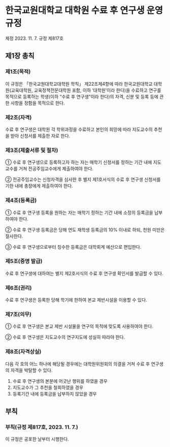 # 한국교원대학교 대학원 수료 후 연구생 운영 규정

제정 2023. 11. 7. 규정 제817호

## 제1장 총칙

### 제1조(목적)

이 규정은 「한국교원대학교대학원 학칙」 제22조제4항에 따라 한국교원대학교 대학원(교육대학원, 교육정책전문대학원 포함, 이하 ‘대학원’이라 한다)을 수료하고 연구를 목적으로 등록하는 학생(이하 “수료 후 연구생”이라 한다)의 자격, 신분 및 등록 등에 관한 사항을 정함을 목적으로 한다.

### 제2조(자격)

수료 후 연구생은 대학원 각 학위과정을 수료하고 본인의 희망에 따라 지도교수의 추천을 받아 신청서를 제출한 자로 한다.

### 제3조(제출서류 및 절차)

① 수료 후 연구생으로 등록하고자 하는 자는 매학기 신청서를 정하는 기간 내에 지도교수를 거쳐 전공주임교수에게 제출하여야 한다.

② 전공주임교수는 신청자격을 심사한 후 별지 제1호서식의 수료 후 연구생 신청서를 기한 내에 총장에게 제출하여야 한다.

### 제4조(등록금)

① 수료 후 연구생 등록을 원하는 자는 매학기 정하는 기간 내에 소정의 등록금을 납부하여야 한다.

② 수료 후 연구생 등록금은 당해 연도 재학생 등록금의 10% 이내로 하되, 천원 미만은 절사한다.

③ 수료 후 연구생으로부터 징수한 등록금은 대학회계 예산으로 편입한다.

### 제5조(증명 발급)

수료 후 연구생에 대하여는 별지 제2호서식의 수료 후 연구생 확인서를 발급할 수 있다.

### 제6조(권리)

수료 후 연구생은 등록한 당해 학기에 한하여 본교 제반시설을 이용할 수 있다.

### 제7조(의무)

① 수료 후 연구생은 본교 제반 시설물을 연구의 목적에 맞도록 사용하여야 한다.

② 수료 후 연구생은 지도교수의 연구지도에 성실히 따라야 한다.

### 제8조(자격상실)

다음 각 호의 어느 하나에 해당될 경우에는 대학원위원회의 의결을 거쳐 수료 후 연구생의 자격을 박탈할 수 있다.

1. 수료 후 연구생의 본분에 어긋난 행위를 하였을 경우
2. 지도교수가 그 추천을 철회하였을 경우
3. 등록기간 내에 등록금을 납부하지 않았을 경우

## 부칙

### 부칙(규정 제817호, 2023. 11. 7.)

이 규정은 공포한 날부터 시행한다.

